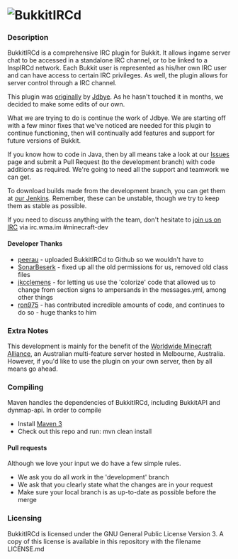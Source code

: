 ![BukkitIRCd](https://raw.github.com/WMCAlliance/BukkitIRCd/master/bdev/bukkitircd-logo.png "BukkitIRCd")
=============

### Description 
BukkitIRCd is a comprehensive IRC plugin for Bukkit. It allows ingame server chat to be accessed in a standalone IRC channel, or to be linked to a InspIRCd network. Each Bukkit user is represented as his/her own IRC user and can have access to certain IRC privileges. As well, the plugin allows for server control through a IRC channel.

This plugin was [originally](http://dev.bukkit.org/server-mods/bukkitircd) by [Jdbye](http://dev.bukkit.org/profiles/Jdbye/). As he hasn't touched it in months, we decided to make some edits of our own.

What we are trying to do is continue the work of Jdbye. We are starting off with a few minor fixes that we've noticed are needed for this plugin to continue functioning, then will continually add features and support for future versions of Bukkit.

If you know how to code in Java, then by all means take a look at our [Issues](https://github.com/WMCAlliance/BukkitIRCd/issues) page and submit a Pull Request (to the development branch) with code additions as required. We're going to need all the support and teamwork we can get.

To download builds made from the development branch, you can get them at [our Jenkins](http://netbook.home.wizardcm.com:8080/job/BukkitIRCd/). Remember, these can be unstable, though we try to keep them as stable as possible.

If you need to discuss anything with the team, don't hesitate to [join us on IRC](http://widget00.mibbit.com/?server=irc.echelon4.net&amp;channel=%23minecraft-dev) via irc.wma.im #minecraft-dev

#### Developer Thanks

* [peerau](https://github.com/peerau) - uploaded BukkitIRCd to Github so we wouldn't have to
* [SonarBeserk](https://github.com/SonarBeserk/) - fixed up all the old permissions for us, removed old class files
* [jkcclemens](https://github.com/jkcclemens) - for letting us use the 'colorize' code that allowed us to change from section signs to ampersands in the messages.yml, among other things
* [ron975](https://github.com/ron975) - has contributed incredible amounts of code, and continues to do so - huge thanks to him

### Extra Notes

This development is mainly for the benefit of the [Worldwide Minecraft Alliance](http://wma.im), an Australian multi-feature server hosted in Melbourne, Australia. However, if you'd like to use the plugin on your own server, then by all means go ahead.

### Compiling

Maven handles the dependencies of BukkitIRCd, including BukkitAPI and dynmap-api. In order to compile

* Install [Maven 3](http://maven.apache.org/download.html)
* Check out this repo and run: mvn clean install

#### Pull requests
Although we love your input we do have a few simple rules.
* We ask you do all work in the 'development' branch
* We ask that you clearly state what the changes are in your request
* Make sure your local branch is as up-to-date as possible before the merge
 
### Licensing
BukkitIRCd is licensed under the GNU General Public License Version 3. A copy of this license is available in this repository with the filename LICENSE.md